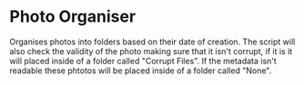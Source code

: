 # Photo Organiser
Organises photos into folders based on their date of creation. The script will also check the validity of the photo making sure that it isn't corrupt, if it is it will placed inside of a folder called "Corrupt Files". If the metadata isn't readable these phtotos will be placed inside of a folder called "None". 
